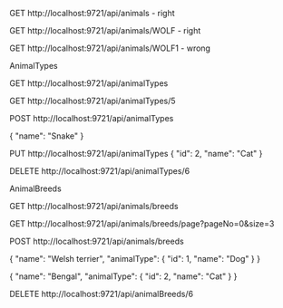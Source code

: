 GET http://localhost:9721/api/animals  - right

GET http://localhost:9721/api/animals/WOLF - right

GET http://localhost:9721/api/animals/WOLF1 - wrong



AnimalTypes

GET http://localhost:9721/api/animalTypes

GET http://localhost:9721/api/animalTypes/5

POST http://localhost:9721/api/animalTypes 

{
"name": "Snake"
}

PUT  http://localhost:9721/api/animalTypes
{
"id": 2,
"name": "Cat"
}

DELETE http://localhost:9721/api/animalTypes/6



AnimalBreeds

GET http://localhost:9721/api/animals/breeds

GET http://localhost:9721/api/animals/breeds/page?pageNo=0&size=3

POST http://localhost:9721/api/animals/breeds

{
"name": "Welsh terrier",
"animalType": {
        "id": 1,
        "name": "Dog"
        }
}

{
"name": "Bengal",
"animalType": {
        "id": 2,
        "name": "Cat"
        }
}

DELETE http://localhost:9721/api/animalBreeds/6